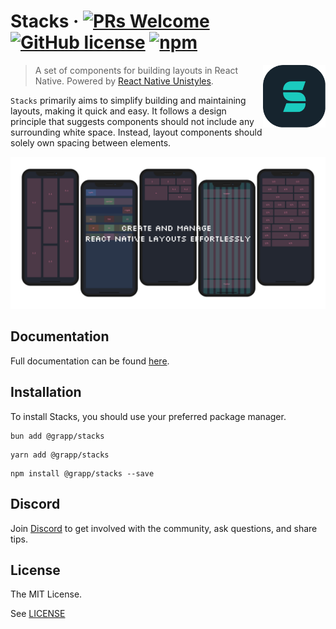 # Stacks &middot; [![PRs Welcome](https://img.shields.io/badge/PRs-welcome-brightgreen.svg?style=flat-square)](http://makeapullrequest.com) [![GitHub license](https://img.shields.io/badge/license-MIT-blue.svg?style=flat-square)](https://github.com/grapp-dev/stacks/blob/master/LICENSE) [![npm](https://img.shields.io/npm/v/@grapp/stacks.svg?style=flat-square&amp;logo=npm)](https://www.npmjs.com/package/@grapp/stacks)

<img src="https://raw.githubusercontent.com/grapp-dev/stacks/main/assets/stacks-logo.png" alt="Stacks, a set of components for building layouts in React Native" align="right" width="100" height="100">

> A set of components for building layouts in React Native. Powered by [React Native Unistyles](https://github.com/jpudysz/react-native-unistyles).

`Stacks` primarily aims to simplify building and maintaining layouts, making it quick and easy. It follows a design principle that suggests components should not include any surrounding white space. Instead, layout components should solely own spacing between elements. 

<img src="https://raw.githubusercontent.com/grapp-dev/stacks/main/assets/stacks-preview.png" alt="Stacks, a set of components for building layouts in React Native">

## Documentation

Full documentation can be found [here](https://stacks.grapp.dev).

## Installation

To install Stacks, you should use your preferred package manager.

```shell
bun add @grapp/stacks
```

```shell
yarn add @grapp/stacks
```

```shell
npm install @grapp/stacks --save
```

## Discord

Join [Discord](https://discord.gg/DhS6neVJBK) to get involved with the community, ask questions, and share tips.

## License

The MIT License.

See [LICENSE](LICENSE)
